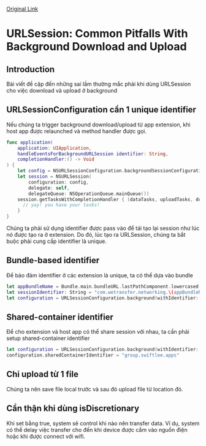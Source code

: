 [Original Link](https://betterprogramming.pub/urlsession-common-pitfalls-with-background-download-upload-tasks-8d479a1698fe)

# URLSession: Common Pitfalls With Background Download and Upload
## Introduction
Bài viết đề cập đến những sai lầm thường mắc phải khi dùng URLSession cho việc download và upload ở background

## URLSessionConfiguration cần 1 unique identifier
Nếu chúng ta trigger background download/upload từ app extension, khi host app được relaunched và method handler được gọi.
```swift
func application(
    application: UIApplication,
    handleEventsForBackgroundURLSession identifier: String,
    completionHandler:() -> Void
) {
    let config = NSURLSessionConfiguration.backgroundSessionConfigurationWithIdentifier(identifier)
    let session = NSURLSession(
        configuration: config,
        delegate: self,
        delegateQueue: NSOperationQueue.mainQueue())
    session.getTasksWithCompletionHandler { (dataTasks, uploadTasks, downloadTasks) -> Void in
      // yay! you have your tasks!
    }
}
```

Chúng ta phải sử dụng identifier được pass vào để tái tạo lại session như lúc nó được tạo ra ở extension. Do đó, lúc tạo ra URLSession, chúng ta bắt buộc phải cung cấp identifier là unique.

## Bundle-based identifier
Để bảo đảm identifier ở các extension là unique, ta có thể dựa vào bundle

```swift
let appBundleName = Bundle.main.bundleURL.lastPathComponent.lowercased().replacingOccurrences(of: " ", with: ".")
let sessionIdentifier: String = "com.wetransfer.networking.\(appBundleName)"
let configuration = URLSessionConfiguration.background(withIdentifier: sessionIdentifier)
```

## Shared-container identifier
Để cho extension và host app có thể share session với nhau, ta cần phải setup shared-container identifier  

```swift
let configuration = URLSessionConfiguration.background(withIdentifier: "swiftlee.background.url.session")
configuration.sharedContainerIdentifier = "group.swiftlee.apps"
```

## Chỉ upload từ 1 file
Chúng ta nên save file local trước và sau đó upload file từ location đó.

## Cẩn thận khi dùng isDiscretionary
Khi set bằng true, system sẽ control khi nào nên transfer data. Ví dụ, system có thể delay việc transfer cho đến khi device được cắm vào nguồn điện hoặc khi được connect với wifi.


